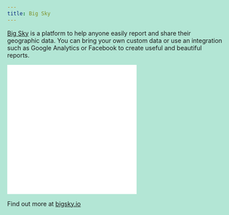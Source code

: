 ```yaml
---
title: Big Sky
---
```


[Big Sky](https://bigsky.io) is a platform to help anyone easily report and share their geographic data. You can bring your own custom data or use an integration such as Google Analytics or Facebook to create useful and beautiful reports.

<div class="mobile"><iframe src="//bigsky.io/maps/503f45d" frameborder="0"></iframe></div>

<div class="tablet"><iframe src="//bigsky.io/maps/fa9156e5b9694d1cd9bbe55fe3b7ef19" frameborder="0"></iframe></div>

Find out more at [bigsky.io](https://bigsky.io)

<style>

  @media print {
    .map { display: none; }
  }

  html { background-color: hsl(160, 50%, 80%); }

  .map {
    position: fixed;
    top: 0;
    left: 0;
    z-index: -1;
    pointer-events: none;
    opacity: .2;
  }

  .layer {
    position: absolute;
  }

  .tile {
    position: absolute;
    width: 256px;
    height: 256px;
  }

  .tile path {
    fill: none;
    stroke: #000;
    stroke-linejoin: round;
    stroke-linecap: round;
  }

  .tile .major_road { stroke: #777; }
  .tile .minor_road { stroke: #ccc; }
  .tile .highway { stroke: #222; stroke-width: 1.5px; }
  .tile .rail { stroke: #666; stroke-dasharray: 15, 10, 5; }

</style>

<script src="http://d3js.org/d3.v3.min.js"></script>
<script src="http://d3js.org/d3.geo.tile.v0.min.js"></script>
<script>
  var width = window.innerWidth,
      height = window.innerHeight,
      prefix = prefixMatch(["webkit", "ms", "Moz", "O"]);

  var tile = d3.geo.tile()
      .size([width, height]);

  var projection = d3.geo.mercator()
      .scale((1 << 21) / 2 / Math.PI)
      .translate([-width / 2, -height / 2]); // just temporary

  var tileProjection = d3.geo.mercator();

  var tilePath = d3.geo.path()
      .projection(tileProjection);

  var zoom = d3.behavior.zoom()
      .scale(projection.scale() * 2 * Math.PI)
      .scaleExtent([1 << 20, 1 << 23])
      .translate(projection([153.0234, -27.4685]).map(function(x) { return -x; }))
      .on("zoom", zoomed);

  var map = d3.select("body").append("div")
      .attr("class", "map")
      .style("width", width + "px")
      .style("height", height + "px")
      .call(zoom)
      .on("mousemove", mousemoved);

  var layer = map.append("div")
      .attr("class", "layer");

  var info = map.append("div")
      .attr("class", "info");

  zoomed();

  function zoomed() {
    var tiles = tile
        .scale(zoom.scale())
        .translate(zoom.translate())
        ();

    projection
        .scale(zoom.scale() / 2 / Math.PI)
        .translate(zoom.translate());

    var image = layer
        .style(prefix + "transform", matrix3d(tiles.scale, tiles.translate))
      .selectAll(".tile")
        .data(tiles, function(d) { return d; });

    image.exit()
        .each(function(d) { this._xhr.abort(); })
        .remove();

    image.enter().append("svg")
        .attr("class", "tile")
        .style("left", function(d) { return d[0] * 256 + "px"; })
        .style("top", function(d) { return d[1] * 256 + "px"; })
        .each(function(d) {
          var svg = d3.select(this);
          this._xhr = d3.json("http://" + ["a", "b", "c"][(d[0] * 31 + d[1]) % 3] + ".tile.openstreetmap.us/vectiles-highroad/" + d[2] + "/" + d[0] + "/" + d[1] + ".json", function(error, json) {
            var k = Math.pow(2, d[2]) * 256; // size of the world in pixels

            tilePath.projection()
                .translate([k / 2 - d[0] * 256, k / 2 - d[1] * 256]) // [0°,0°] in pixels
                .scale(k / 2 / Math.PI);

            svg.selectAll("path")
                .data(json.features.sort(function(a, b) { return a.properties.sort_key - b.properties.sort_key; }))
              .enter().append("path")
                .attr("class", function(d) { return d.properties.kind; })
                .attr("d", tilePath);
          });
        });
  }

  function mousemoved() {
    info.text(formatLocation(projection.invert(d3.mouse(this)), zoom.scale()));
  }

  function matrix3d(scale, translate) {
    var k = scale / 256, r = scale % 1 ? Number : Math.round;
    return "matrix3d(" + [k, 0, 0, 0, 0, k, 0, 0, 0, 0, k, 0, r(translate[0] * scale), r(translate[1] * scale), 0, 1 ] + ")";
  }

  function prefixMatch(p) {
    var i = -1, n = p.length, s = document.body.style;
    while (++i < n) if (p[i] + "Transform" in s) return "-" + p[i].toLowerCase() + "-";
    return "";
  }

  function formatLocation(p, k) {
    var format = d3.format("." + Math.floor(Math.log(k) / 2 - 2) + "f");
    return (p[1] < 0 ? format(-p[1]) + "°S" : format(p[1]) + "°N") + " "
         + (p[0] < 0 ? format(-p[0]) + "°W" : format(p[0]) + "°E");
  }

</script>
